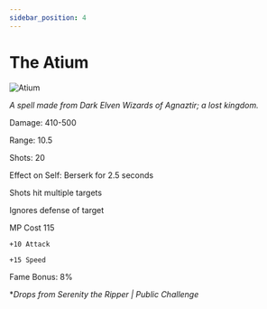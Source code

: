 ```yaml
---
sidebar_position: 4
---
```


# The Atium

![Atium](https://vwiki.valorserver.com/api/item/picture/the%20atium)

<i>A spell made from Dark Elven Wizards of Agnaztir; a lost kingdom.</i>

Damage: 410-500

Range: 10.5

Shots: 20

Effect on Self: Berserk for 2.5 seconds

Shots hit multiple targets

Ignores defense of target

MP Cost 115

    +10 Attack
    
    +15 Speed

Fame Bonus: 8%

**Drops from Serenity the Ripper | Public Challenge*
